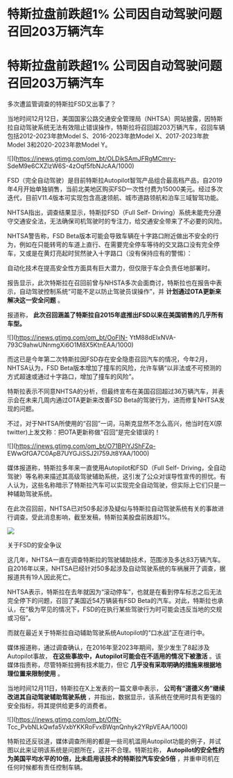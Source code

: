 # 特斯拉盘前跌超1% 公司因自动驾驶问题召回203万辆汽车

# 特斯拉盘前跌超1% 公司因自动驾驶问题召回203万辆汽车

多次遭监管调查的特斯拉FSD又出事了？

当地时间12月12日，美国国家公路交通安全管理局（NHTSA）网站披露，因特斯拉自动驾驶系统无法有效阻止错误操作，特斯拉将召回超203万辆汽车，召回车辆包括2012-2023年款Model
S、2016-2023年款Model X、2017-2023年款Model 3和2020-2023年款Model Y。

![](https://inews.gtimg.com/om_bt/OLDikSAmJFRgMCmry-
SdeM9e6CXZlzW6S-4zOqf5fbNJcAA/1000)

FSD（完全自动驾驶）是目前特斯拉Autopilot智驾产品组合最高档产品，自2019年4月开始单独销售，当前北美地区购买FSD一次性付费为15000美元。经过多次迭代，目前V11.4版本可实现包含高速领航、城市道路领航和泊车三域智驾功能。

NHTSA指出，调查结果显示，特斯拉FSD（Full Self-
Driving）系统未能充分遵守交通安全法，无法确保司机驾驶时的专注力，给交通安全带来了不必要的风险。

NHTSA警告称，FSD
Beta版本可能会导致车辆在十字路口附近做出不安全的行为，例如在只能转弯的车道上直行、在需要完全停车等待的交叉路口没有完全停车，又或是在黄灯亮起时贸然驶入十字路口（没有保持应有的警惕）：

自动化技术在提高安全性方面具有巨大潜力，但仅限于车企负责任地部署时。

报告显示，此次特斯拉在召回前曾与NHSTA多次会面商讨，特斯拉也在报告中表示，自动驾驶控制系统“可能不足以防止驾驶员误操作”，并
**计划通过OTA更新来解决这一安全问题** 。

报道称， **此次召回涵盖了特斯拉自2015年底推出FSD以来在美国销售的几乎所有车型。**

![](https://inews.gtimg.com/om_bt/OoFlN-
YtM88dElxNVA-793C9ahwUNnmgXi6O1M8X5KtnEAA/1000)

而这已是今年第二次特斯拉因FSD存在安全隐患召回汽车的情况，今年2月，NHTSA认为，FSD
Beta版本增加了撞车的风险，允许车辆“以非法或不可预测的方式超速或通过十字路口，增加了撞车的风险”。

特斯拉表示不同意NHTSA的分析，但最终宣布在美国召回超过36万辆汽车，并表示会在未来几周内通过OTA更新来改善FSD
Beta的驾驶行为，进而修复NHTSA发现的问题。

不过，对于NHTSA所使用的“召回”一词，马斯克显然不怎么高兴，他当时在X(原twitter)上发文称：把OTA更新称做“召回”是完全错误的！

![](https://inews.gtimg.com/om_bt/O71BPjYJShFZq-
EWwGfGA7C0ApB7UYGJiSSJ2I759Jt8YAA/1000)

媒体报道称，特斯拉多年来一直使用Autopilot和FSD（Full Self-
Driving，全自动驾驶）等名称来描述其高级驾驶辅助系统，这引发了公众对误导性宣传的担忧。有人认为，这些名称暗示了特斯拉汽车可以实现完全自动驾驶，但实际上它们只是一种辅助驾驶系统。

在此次召回前，NHTSA已对50多起涉及疑似与特斯拉自动驾驶系统有关的事故进行调查。受此消息影响，截至发稿，特斯拉美股盘前跌超1%。

![](https://inews.gtimg.com/om_bt/OugtWkXd2qb8JkE5YIw66ftV_j9pXsoj16nqi_KrDwoxYAA/1000)

关于FSD的安全争议

这几年，NHTSA一直在调查特斯拉的驾驶辅助技术，范围涉及多达83万辆汽车。自2016年以来，NHTSA已经针对50多起涉及自动驾驶系统的车祸展开了调查，据报道共有19人因此死亡。

NHTSA表示，特斯拉在去年就因为“滚动停车”，也就是在看到停车标志之后无法完全停下的问题，召回了美国近54万辆装有FSD
Beta的汽车。对此，特斯拉也承认，在“极为罕见的情况下，FSD的在执行某些驾驶行为时可能会违反当地的交规或习俗”。

而就在最近关于特斯拉自动辅助驾驶系统Autopilot的“口水战”正在进行中。

媒体报道称，通过调查确认，在2016年至2023年期间，至少发生了8起涉及Autopilot事故，
**在这些事故中，Autopilot可能会在不适用的情况下被激活** 。该媒体指责称，尽管特斯拉拥有技术能力，但它
**几乎没有采取明确的措施来根据地理位置来限制使用** 。

当地时间12月11日，特斯拉在X上发表的一篇文章中表示， **公司有“道德义务”继续改进其自动驾驶辅助驾驶系统**
，并指出，数据显示，该系统在使用时具有更强的安全指标，将其提供给更多的消费者。

![](https://inews.gtimg.com/om_bt/OfN-
Tcc_PvbNLkQwfa5VxbYKKRoFvxBWqnQnhyk2YRpVEAA/1000)

特斯拉还反驳道，媒体调查所用的都是一些司机滥用Autopilot功能的例子，并试图以此来证明该系统是问题所在，这并不合理。特斯拉称，
**Autopilot的安全性约为美国平均水平的10倍，比未启用该技术的特斯拉汽车安全5倍** ，并重申司机在任何时候都有责任控制车辆。

